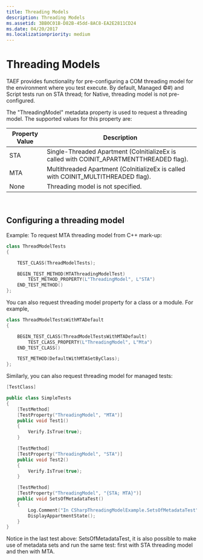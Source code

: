 ```yaml
---
title: Threading Models
description: Threading Models
ms.assetid: 3BB0C01B-D82B-45dd-8AC8-EA2E2811CD24
ms.date: 04/20/2017
ms.localizationpriority: medium
---
```


# Threading Models


TAEF provides functionality for pre-configuring a COM threading model for the environment where you test execute. By default, Managed ©\#) and Script tests run on STA thread; for Native, threading model is not pre-configured.

The "ThreadingModel" metadata property is used to request a threading model. The supported values for this property are:

| Property Value | Description                                                                               |
|----------------|-------------------------------------------------------------------------------------------|
| STA            | Single-Threaded Apartment (CoInitializeEx is called with COINIT\_APARTMENTTHREADED flag). |
| MTA            | Multithreaded Apartment (CoInitializeEx is called with COINIT\_MULTITHREADED flag).       |
| None           | Threading model is not specified.                                                         |

 

## <span id="Configuring_a_threading_model"></span><span id="configuring_a_threading_model"></span><span id="CONFIGURING_A_THREADING_MODEL"></span>Configuring a threading model


Example: To request MTA threading model from C++ mark-up:

```cpp
class ThreadModelTests
{

    TEST_CLASS(ThreadModelTests);

    BEGIN_TEST_METHOD(MTAThreadingModelTest)
        TEST_METHOD_PROPERTY(L"ThreadingModel", L"STA")
    END_TEST_METHOD()
};
```

You can also request threading model property for a class or a module. For example,

```cpp
class ThreadModelTestsWithMTADefault
{

    BEGIN_TEST_CLASS(ThreadModelTestsWithMTADefault)
        TEST_CLASS_PROPERTY(L"ThreadingModel", L"Mta")
    END_TEST_CLASS()

    TEST_METHOD(DefaultWithMTASetByClass);
};
```

Similarly, you can also request threading model for managed tests:

```cpp
[TestClass]

public class SimpleTests
{
    [TestMethod]
    [TestProperty("ThreadingModel", "MTA")]
    public void Test1()
    {
        Verify.IsTrue(true);
    }

    [TestMethod]
    [TestProperty("ThreadingModel", "STA")]
    public void Test2()
    {
        Verify.IsTrue(true);
    }

    [TestMethod]
    [TestProperty("ThreadingModel", "{STA; MTA}")]
    public void SetsOfMetadataTest()
    {
        Log.Comment("In CSharpThreadingModelExample.SetsOfMetadataTest");
        DisplayAppartmentState();
    }
}
```

Notice in the last test above: SetsOfMetadataTest, it is also possible to make use of metadata sets and run the same test: first with STA threading model and then with MTA.

 

 





